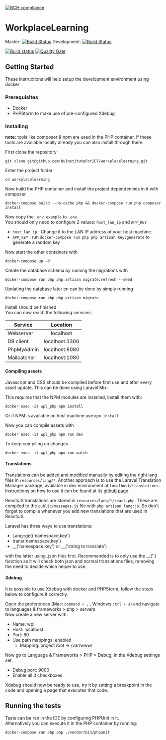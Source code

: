 [![BCH compliance](https://bettercodehub.com/edge/badge/HUInstituteForICT/workplacelearning?branch=master&token=83dd337c2c87d86fa2fe2cde55c50f308c1291d4)](https://bettercodehub.com/)

# WorkplaceLearning
Master: [![Build Status](https://travis-ci.org/HUInstituteForICT/workplacelearning.svg?branch=master)](https://travis-ci.org/HUInstituteForICT/workplacelearning)
Development: [![Build Status](https://travis-ci.org/HUInstituteForICT/workplacelearning.svg?branch=development)](https://travis-ci.org/HUInstituteForICT/workplacelearning)

[![Build status](https://travis-ci.org/SonarSource/sq-com_example_standard-sqscanner-travis.svg?branch=master)](https://travis-ci.org/SonarSource/sq-com_example_standard-sqscanner-travis) [![Quality Gate](https://sonarcloud.io/api/project_badges/measure?project=com.sonarqube.examples.standard-sqscanner-travis-project&metric=alert_status)](https://sonarcloud.io/dashboard/index/com.sonarqube.examples.standard-sqscanner-travis-project)

## Getting Started

These instructions will help setup the development environment using docker

### Prerequisites

- Docker
- PHPStorm to make use of pre-configured Xdebug

### Installing

**note:** tools like composer &amp; npm are used in the PHP container. If these tools are available locally already you can also install through there.

First clone the repository
```
git clone git@github.com:HuInstituteForICT/workplacelearning.git
```

Enter the project folder
```
cd workplacelearning
```

Now build the PHP container and install the project dependencies in it with composer

```
docker-compose build --no-cache php && docker-compose run php composer install
```

Now copy the `.env.example` to `.env`.  
You should only need to configure 2 values: `host_lan_ip` and `APP_KEY`  

* `host_lan_ip` : Change it to the LAN IP address of your host machine.  
* `APP_KEY` : run `docker-compose run php php artisan key:generate` to generate a random key 

Now start the other containers with
```
docker-compose up -d
```

Create the database schema by running the migrations with
```
docker-compose run php php artisan migrate:refresh --seed
```

Updating the database later on can be done by simply running
```
docker-compose run php php artisan migrate
```

Install should be finished  
You can now reach the following services:  

| Service       | Location      | 
| ------------- |:-------------:|
| Webserver     | localhost     |
| DB client     | localhost:3306|
| PhpMyAdmin    | localhost:8080|
| Mailcatcher   | localhost:1080|



#### Compiling assets
Javascript and CSS should be compiled before first use and after every asset update.
This can be done using Laravel Mix.

This requires that the NPM modules are installed, install them with:
```
docker exec -it wpl_php npm install
```
Or if NPM is available on host machine use `npm install`  

Now you can compile assets with
```
docker exec -it wpl_php npm run dev
```
To keep compiling on changes
``` 
docker exec -it wpl_php npm run watch
```

#### Translations
Translations can be added and modified manually by editing the right lang files in `resources/lang/*`.
Another approach is to use the Laravel Translation Manager package, available in dev environment at `localhost/translations`.
Instructions on how to use it can be found at its [github page](https://github.com/barryvdh/laravel-translation-manager).

React/JS translations are stored in `resources/lang/*/react.php`. These are compiled to the `public/messages.js` file with `php artisan lang:js`.
So don't forget to compile whenever you add new translations that are used in React/JS.

Laravel has three ways to use translations:
- Lang::get('namespace.key')
- trans('namespace.key')
- __('namespace.key') or __('string to translate') 

with the latter using .json files first. Recommended is to only use the __('') function as it will check both json and normal translations files, removing the need to decide which helper to use.

#### Xdebug
It is possible to use Xdebug with docker and PHPStorm, follow the steps below to configure it correctly.

Open the preferences (Mac: `command + ,` , Windows `ctrl + s`) and navigate to languages &amp; frameworks > php > servers  
Now create a new server with:
* Name: wpl
* Host: localhost
* Port: 80
* Use path mappings: enabled
    * Mapping: project root -> /var/www/
    
Now go to Language &amp; Frameworks > PHP > Debug, in the Xdebug settings set:
* Debug port: 9000
* Enable all 3 checkboxes

Xdebug should now be ready to use, try it by setting a breakpoint in the code and opening a page that executes that code.



## Running the tests

Tests can be ran in the IDE by configuring PHPUnit in it.  
Alternatively you can execute it in the PHP container by running:
```
docker-compose run php php ./vendor/bin/phpunit
```



